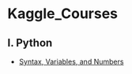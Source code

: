 # Kaggle_Courses

##  I. Python  

  *   [Syntax, Variables, and Numbers](https://github.com/dawoonyoon/Kaggle_Courses/blob/main/Syntax%2C%20Variables%2C%20and%20Numbers.ipynb)
